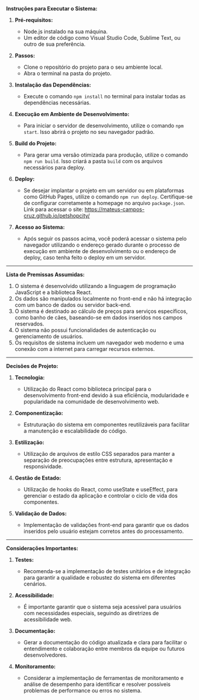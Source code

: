**Instruções para Executar o Sistema:**

1. **Pré-requisitos:**
   - Node.js instalado na sua máquina.
   - Um editor de código como Visual Studio Code, Sublime Text, ou outro de sua preferência.

2. **Passos:**
   - Clone o repositório do projeto para o seu ambiente local.
   - Abra o terminal na pasta do projeto.

3. **Instalação das Dependências:**
   - Execute o comando `npm install` no terminal para instalar todas as dependências necessárias.

4. **Execução em Ambiente de Desenvolvimento:**
   - Para iniciar o servidor de desenvolvimento, utilize o comando `npm start`. Isso abrirá o projeto no seu navegador padrão.

5. **Build do Projeto:**
   - Para gerar uma versão otimizada para produção, utilize o comando `npm run build`. Isso criará a pasta `build` com os arquivos necessários para deploy.

6. **Deploy:**
   - Se desejar implantar o projeto em um servidor ou em plataformas como GitHub Pages, utilize o comando `npm run deploy`. Certifique-se de configurar corretamente a homepage no arquivo `package.json`.
Link para acessar o site: https://mateus-campos-cruz.github.io/petshopcity/

7. **Acesso ao Sistema:**
   - Após seguir os passos acima, você poderá acessar o sistema pelo navegador utilizando o endereço gerado durante o processo de execução em ambiente de desenvolvimento ou o endereço de deploy, caso tenha feito o deploy em um servidor.

---

**Lista de Premissas Assumidas:**

1. O sistema é desenvolvido utilizando a linguagem de programação JavaScript e a biblioteca React.
2. Os dados são manipulados localmente no front-end e não há integração com um banco de dados ou servidor back-end.
3. O sistema é destinado ao cálculo de preços para serviços específicos, como banho de cães, baseando-se em dados inseridos nos campos reservados.
4. O sistema não possui funcionalidades de autenticação ou gerenciamento de usuários.
5. Os requisitos de sistema incluem um navegador web moderno e uma conexão com a internet para carregar recursos externos.

---

**Decisões de Projeto:**

1. **Tecnologia:**
   - Utilização do React como biblioteca principal para o desenvolvimento front-end devido à sua eficiência, modularidade e popularidade na comunidade de desenvolvimento web.

2. **Componentização:**
   - Estruturação do sistema em componentes reutilizáveis para facilitar a manutenção e escalabilidade do código.

3. **Estilização:**
   - Utilização de arquivos de estilo CSS separados para manter a separação de preocupações entre estrutura, apresentação e responsividade.

4. **Gestão de Estado:**
   - Utilização de hooks do React, como useState e useEffect, para gerenciar o estado da aplicação e controlar o ciclo de vida dos componentes.

5. **Validação de Dados:**
   - Implementação de validações front-end para garantir que os dados inseridos pelo usuário estejam corretos antes do processamento.

---

**Considerações Importantes:**

1. **Testes:**
   - Recomenda-se a implementação de testes unitários e de integração para garantir a qualidade e robustez do sistema em diferentes cenários.

2. **Acessibilidade:**
   - É importante garantir que o sistema seja acessível para usuários com necessidades especiais, seguindo as diretrizes de acessibilidade web.

3. **Documentação:**
   - Gerar a documentação do código atualizada e clara para facilitar o entendimento e colaboração entre membros da equipe ou futuros desenvolvedores.
4. **Monitoramento:**
   - Considerar a implementação de ferramentas de monitoramento e análise de desempenho para identificar e resolver possíveis problemas de performance ou erros no sistema.
